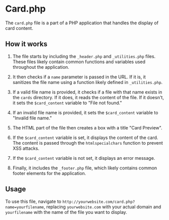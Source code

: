 # Card.php

The `card.php` file is a part of a PHP application that handles the display of card content.

## How it works

1. The file starts by including the `_header.php` and `_utilities.php` files. These files likely contain common functions and variables used throughout the application.

2. It then checks if a `name` parameter is passed in the URL. If it is, it sanitizes the file name using a function likely defined in `_utilities.php`.

3. If a valid file name is provided, it checks if a file with that name exists in the `cards` directory. If it does, it reads the content of the file. If it doesn't, it sets the `$card_content` variable to "File not found."

4. If an invalid file name is provided, it sets the `$card_content` variable to "Invalid file name."

5. The HTML part of the file then creates a box with a title "Card Preview". 

6. If the `$card_content` variable is set, it displays the content of the card. The content is passed through the `htmlspecialchars` function to prevent XSS attacks. 

7. If the `$card_content` variable is not set, it displays an error message.

8. Finally, it includes the `_footer.php` file, which likely contains common footer elements for the application.

## Usage

To use this file, navigate to `http://yourwebsite.com/card.php?name=yourfilename`, replacing `yourwebsite.com` with your actual domain and `yourfilename` with the name of the file you want to display.